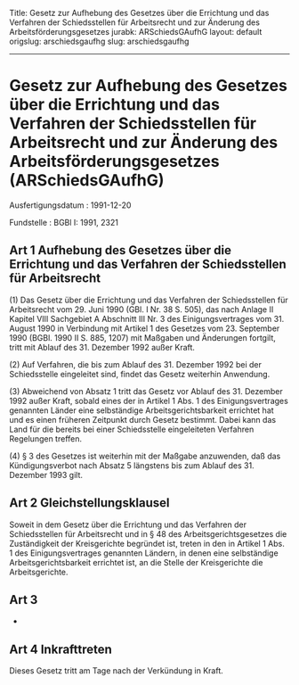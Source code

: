 Title: Gesetz zur Aufhebung des Gesetzes über die Errichtung und das Verfahren der
  Schiedsstellen für Arbeitsrecht und zur Änderung des Arbeitsförderungsgesetzes
jurabk: ARSchiedsGAufhG
layout: default
origslug: arschiedsgaufhg
slug: arschiedsgaufhg

---

# Gesetz zur Aufhebung des Gesetzes über die Errichtung und das Verfahren der Schiedsstellen für Arbeitsrecht und zur Änderung des Arbeitsförderungsgesetzes (ARSchiedsGAufhG)

Ausfertigungsdatum
:   1991-12-20

Fundstelle
:   BGBl I: 1991, 2321



## Art 1 Aufhebung des Gesetzes über die Errichtung und das Verfahren der Schiedsstellen für Arbeitsrecht

(1)
Das Gesetz über die Errichtung und das Verfahren der Schiedsstellen
für Arbeitsrecht vom 29. Juni 1990 (GBl. I Nr. 38 S. 505), das nach
Anlage II Kapitel VIII Sachgebiet A Abschnitt III Nr. 3 des
Einigungsvertrages vom 31. August 1990 in Verbindung mit Artikel 1 des
Gesetzes vom 23. September 1990 (BGBl. 1990 II S. 885, 1207) mit
Maßgaben und Änderungen fortgilt, tritt mit Ablauf des 31. Dezember
1992 außer Kraft.

(2) Auf Verfahren, die bis zum Ablauf des 31. Dezember 1992 bei der
Schiedsstelle eingeleitet sind, findet das Gesetz weiterhin Anwendung.

(3) Abweichend von Absatz 1 tritt das Gesetz vor Ablauf des 31.
Dezember 1992 außer Kraft, sobald eines der in Artikel 1 Abs. 1 des
Einigungsvertrages genannten Länder eine selbständige
Arbeitsgerichtsbarkeit errichtet hat und es einen früheren Zeitpunkt
durch Gesetz bestimmt. Dabei kann das Land für die bereits bei einer
Schiedsstelle eingeleiteten Verfahren Regelungen treffen.

(4) § 3 des Gesetzes ist weiterhin mit der Maßgabe anzuwenden, daß das
Kündigungsverbot nach Absatz 5 längstens bis zum Ablauf des 31.
Dezember 1993 gilt.


## Art 2 Gleichstellungsklausel

Soweit in dem Gesetz über die Errichtung und das Verfahren der
Schiedsstellen für Arbeitsrecht und in § 48 des
Arbeitsgerichtsgesetzes die Zuständigkeit der Kreisgerichte begründet
ist, treten in den in Artikel 1 Abs. 1 des Einigungsvertrages
genannten Ländern, in denen eine selbständige Arbeitsgerichtsbarkeit
errichtet ist, an die Stelle der Kreisgerichte die Arbeitsgerichte.


## Art 3

-


## Art 4 Inkrafttreten

Dieses Gesetz tritt am Tage nach der Verkündung in Kraft.


